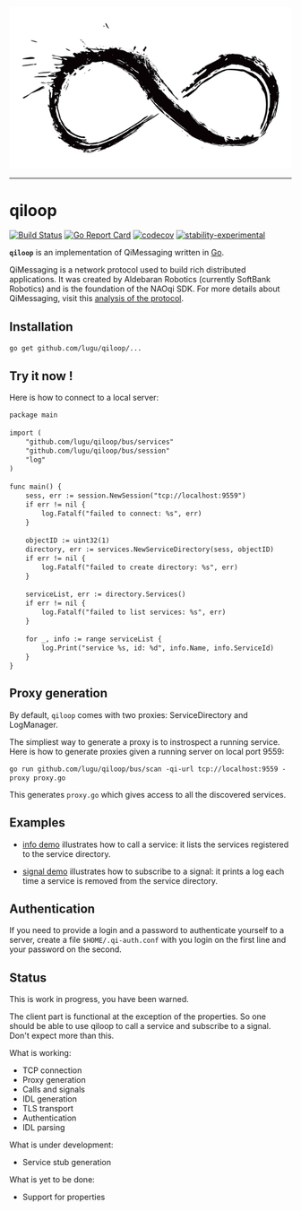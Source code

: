 ![qiloop](https://github.com/lugu/qiloop/blob/master/doc/logo.jpg)

-----

# qiloop

[![Build Status](https://travis-ci.org/lugu/qiloop.svg?branch=master)](https://travis-ci.org/lugu/qiloop) [![Go Report Card](https://goreportcard.com/badge/github.com/lugu/qiloop)](https://goreportcard.com/report/github.com/lugu/qiloop) [![codecov](https://codecov.io/gh/lugu/qiloop/branch/master/graph/badge.svg)](https://codecov.io/gh/lugu/qiloop) [![stability-experimental](https://img.shields.io/badge/stability-experimental-orange.svg)](https://github.com/emersion/stability-badges#experimental)


**`qiloop`** is an implementation of QiMessaging written in [Go](https://golang.org).

QiMessaging is a network protocol used to build rich distributed
applications. It was created by Aldebaran Robotics (currently SoftBank
Robotics) and is the foundation of the NAOqi SDK. For more details
about QiMessaging, visit this [analysis of the
protocol](https://github.com/lugu/qiloop/blob/master/doc/NOTES.md).

Installation
------------

```
go get github.com/lugu/qiloop/...
```

Try it now !
------------

Here is how to connect to a local server:

```golang
package main

import (
	"github.com/lugu/qiloop/bus/services"
	"github.com/lugu/qiloop/bus/session"
	"log"
)

func main() {
	sess, err := session.NewSession("tcp://localhost:9559")
	if err != nil {
		log.Fatalf("failed to connect: %s", err)
	}

	objectID := uint32(1)
	directory, err := services.NewServiceDirectory(sess, objectID)
	if err != nil {
		log.Fatalf("failed to create directory: %s", err)
	}

	serviceList, err := directory.Services()
	if err != nil {
		log.Fatalf("failed to list services: %s", err)
	}

	for _, info := range serviceList {
		log.Print("service %s, id: %d", info.Name, info.ServiceId)
	}
}
```

Proxy generation
----------------

By default, `qiloop` comes with two proxies: ServiceDirectory and
LogManager.

The simpliest way to generate a proxy is to instrospect a running
service. Here is how to generate proxies given a running server on
local port 9559:


```
go run github.com/lugu/qiloop/bus/scan -qi-url tcp://localhost:9559 -proxy proxy.go
```

This generates `proxy.go` which gives access to all the discovered
services.

Examples
--------

- [info
  demo](https://github.com/lugu/qiloop/blob/master/bus/cmd/info/main.go)
  illustrates how to call a service: it lists the services registered
  to the service directory.


- [signal
  demo](https://github.com/lugu/qiloop/blob/master/bus/services/demo/cmd/signal/main.go)
  illustrates how to subscribe to a signal: it prints a log each time
  a service is removed from the service directory.

Authentication
--------------

If you need to provide a login and a password to authenticate yourself
to a server, create a file `$HOME/.qi-auth.conf` with you login on the
first line and your password on the second.

Status
------

This is work in progress, you have been warned.

The client part is functional at the exception of the properties. So
one should be able to use qiloop to call a service and subscribe to a
signal. Don't expect more than this.

What is working:

- TCP connection
- Proxy generation
- Calls and signals
- IDL generation
- TLS transport
- Authentication
- IDL parsing

What is under development:

- Service stub generation

What is yet to be done:

- Support for properties
